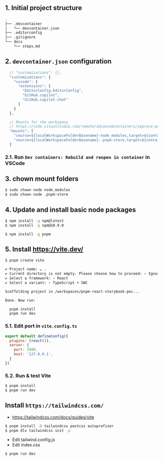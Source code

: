 
## 1. Initial project structure

```bash
.
├── .devcontainer
│   └── devcontainer.json
├── .editorconfig
├── .gitignore
└── docs
    └── steps.md
```

## 2. `devcontainer.json` configuration

```javascript
  // "customizations": {},
  "customizations": {
    "vscode": {
      "extensions": [
        "EditorConfig.EditorConfig",
        "GitHub.copilot",
        "GitHub.copilot-chat"
      ]
    }
  },

  // Mounts for the workspace
  // https://code.visualstudio.com/remote/advancedcontainers/improve-performance
  "mounts": [
    "source=${localWorkspaceFolderBasename}-node_modules,target=${containerWorkspaceFolder}/node_modules,type=volume",
    "source=${localWorkspaceFolderBasename}-.pnpm-store,target=${containerWorkspaceFolder}/.pnpm-store,type=volume"
  ]
```

### 2.1. Run `Dev containers: Rebuild and reopen in container` in VSCode

## 3. chown mount folders

```bash
$ sudo chown node node_modules
$ sudo chown node .pnpm-store
```

## 4. Update and install basic node packages

```bash
$ npm install -g npm@latest
$ npm install -g npm@10.9.0
```

```bash
$ npm install -g pnpm
```

## 5. Install https://vite.dev/

```bash
$ pnpm create vite
```

```bash
✔ Project name: … .
✔ Current directory is not empty. Please choose how to proceed: › Ignore files and continue
✔ Select a framework: › React
✔ Select a variant: › TypeScript + SWC

Scaffolding project in /workspaces/pnpm-react-storybook-poc...

Done. Now run:

  pnpm install
  pnpm run dev
```

### 5.1. Edit port in `vite.config.ts`

```javascript
export default defineConfig({
  plugins: [react()],
  server: {
    port: 3000,
    host: '127.0.0.1',
  }
})
```

### 5.2. Run & test Vite

```bash
$ pnpm install
$ pnpm run dev
```

## Install `https://tailwindcss.com/`
- https://tailwindcss.com/docs/guides/vite

```bash
$ pnpm install -D tailwindcss postcss autoprefixer
$ pnpm dlx tailwindcss init -p
```

- Edit tailwind.config.js
- Edit index.css

```bash
$ pnpm run dev
```

